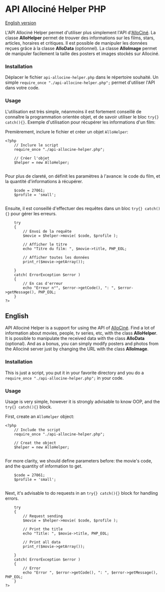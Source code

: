 API Allociné Helper PHP
=======================

[English version](#english)

L'API Allociné Helper permet d'utiliser plus simplement l'API d'[AlloCiné](http://www.allocine.fr/).
La classe **AlloHelper** permet de trouver des informations sur les films, stars, articles, horaires et critiques.
Il est possible de manipuler les données reçues grâce à la classe **AlloData** (optionnel).
La classe **AlloImage** permet de manipuler facilement la taille des posters et images stockés sur Allociné.

### Installation

Déplacer le fichier `api-allocine-helper.php` dans le répertoire souhaité.
Un simple `require_once "./api-allocine-helper.php";` permet d'utiliser l'API dans votre code.

### Usage

L'utilisation est très simple, néanmoins il est fortement conseillé de connaître la programmation orientée objet, et de savoir utiliser le bloc `try{} catch(){}`.
Exemple d'utilisation pour récupérer les informations d'un film:

Premièrement, inclure le fichier et créer un objet `AlloHelper`:

```
<?php
    // Inclure le script
    require_once "./api-allocine-helper.php";
    
    // Créer l'objet
    $helper = new AlloHelper;
    
```

Pour plus de clareté, on définit les paramètres à l'avance: le code du film, et la quantité d'informations à récupérer.

```
    $code = 27061;
    $profile = 'small';
    
```

Ensuite, il est conseillé d'effectuer des requêtes dans un bloc `try{} catch(){}` pour gérer les erreurs.

```
    try
    {
        // Envoi de la requête
        $movie = $helper->movie( $code, $profile );
        
        // Afficher le titre
        echo "Titre du film: ", $movie->title, PHP_EOL;
        
        // Afficher toutes les données
        print_r($movie->getArray());
        
    }
    catch( ErrorException $error )
    {
        // En cas d'erreur
        echo "Erreur n°", $error->getCode(), ": ", $error->getMessage(), PHP_EOL;
    }
?>
```


English
-------

API Allociné Helper is a support for using the API of [AlloCiné](http://www.allocine.fr/).
Find a lot of information about movies, people, tv series, etc, with the class **AlloHelper**.
It is possible to manipulate the received data with the class **AlloData** (optional).
And as a bonus, you can simply modify posters and photos from the Allociné server just by changing the URL with the class **AlloImage**.


### Installation

This is just a script, you put it in your favorite directory and you do a `require_once "./api-allocine-helper.php";` in your code.

### Usage

Usage is very simple, however it is strongly advisable to know OOP, and the `try{} catch(){}` block.

First, create an `AlloHelper` object:

```
<?php
    // Include the script
    require_once "./api-allocine-helper.php";
    
    // Creat the object
    $helper = new AlloHelper;
    
```

For more clarity, we should define parameters before: the movie's code, and the quantity of information to get.

```
    $code = 27061;
    $profile = 'small';
    
```

Next, it's advisable to do requests in an `try{} catch(){}` block for handling errors.

```
    try
    {
        // Request sending
        $movie = $helper->movie( $code, $profile );
        
        // Print the title
        echo "Title: ", $movie->title, PHP_EOL;
        
        // Print all data
        print_r($movie->getArray());
        
    }
    catch( ErrorException $error )
    {
        // Error
        echo "Error ", $error->getCode(), ": ", $error->getMessage(), PHP_EOL;
    }
?>
```

